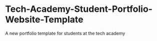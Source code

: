 # Tech-Academy-Student-Portfolio-Website-Template
A new portfolio template for students at the tech academy
